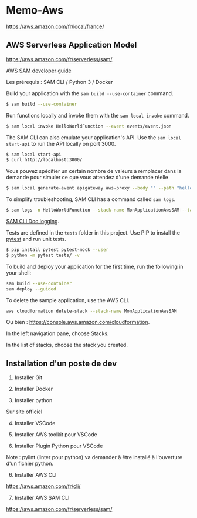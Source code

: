 # Memo-Aws

https://aws.amazon.com/fr/local/france/

## AWS Serverless Application Model

https://aws.amazon.com/fr/serverless/sam/

[AWS SAM developer guide](https://docs.aws.amazon.com/serverless-application-model/latest/developerguide/what-is-sam.html)

Les prérequis : SAM CLI / Python 3 / Docker


Build your application with the `sam build --use-container` command.

```bash
$ sam build --use-container
```

Run functions locally and invoke them with the `sam local invoke` command.

```bash
$ sam local invoke HelloWorldFunction --event events/event.json
```

The SAM CLI can also emulate your application's API. Use the `sam local start-api` to run the API locally on port 3000.

```bash
$ sam local start-api
$ curl http://localhost:3000/
```

Vous pouvez spécifier un certain nombre de valeurs à remplacer dans la demande pour simuler ce que vous attendez d'une demande réelle

```bash
$ sam local generate-event apigateway aws-proxy --body "" --path "hello" --method GET > api-event.json
```

To simplify troubleshooting, SAM CLI has a command called `sam logs`.

```bash
$ sam logs -n HelloWorldFunction --stack-name MonApplicationAwsSAM --tail
```

[SAM CLI Doc logging](https://docs.aws.amazon.com/serverless-application-model/latest/developerguide/serverless-sam-cli-logging.html).


Tests are defined in the `tests` folder in this project. Use PIP to install the [pytest](https://docs.pytest.org/en/latest/) and run unit tests.

```bash
$ pip install pytest pytest-mock --user
$ python -m pytest tests/ -v
```

To build and deploy your application for the first time, run the following in your shell:

```bash
sam build --use-container
sam deploy --guided
```


To delete the sample application, use the AWS CLI.

```bash
aws cloudformation delete-stack --stack-name MonApplicationAwsSAM
```

Ou bien : https://console.aws.amazon.com/cloudformation.

In the left navigation pane, choose Stacks.

In the list of stacks, choose the stack you created.




## Installation d'un poste de dev 

1. Installer Git

2. Installer Docker

3. Installer python

Sur site officiel

4. Installer VSCode

5. Installer AWS toolkit pour VSCode

6. Installer Plugin Python pour VSCode

Note : pylint (linter pour python) va demander à être installé à l'ouverture d'un fichier python.

6. Installer AWS CLI

https://aws.amazon.com/fr/cli/

7. Installer AWS SAM CLI

https://aws.amazon.com/fr/serverless/sam/
